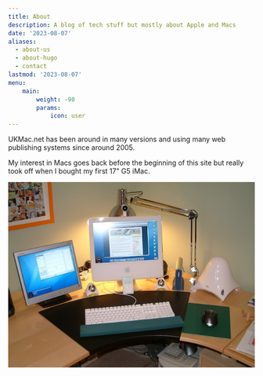 ```yaml
---
title: About
description: A blog of tech stuff but mostly about Apple and Macs
date: '2023-08-07'
aliases:
  - about-us
  - about-hugo
  - contact
lastmod: '2023-08-07'
menu:
    main: 
        weight: -90
        params:
            icon: user
---
```

UKMac.net has been around in many versions and using many web publishing systems since around 2005.

My interest in Macs goes back before the beginning of this site but really took off when I bought my first 17" G5 iMac.

![My first G5 iMac](g5imac.jpg "G5 iMac")

